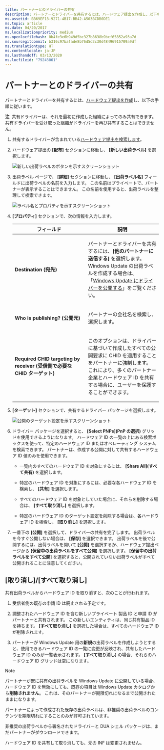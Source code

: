```yaml
---
title: パートナーとのドライバーの共有
description: パートナーとドライバーを共有するには、ハードウェア提出を作成し、以下の手順に従います。
ms.assetid: BB69EF13-9271-4B17-BB42-A503BCDB0DE1
ms.topic: article
ms.date: 04/20/2017
ms.localizationpriority: medium
ms.openlocfilehash: 0b4fe3e6b949d5bc327b8638b9bcf65852a93a7d
ms.sourcegitcommit: b316c97bafade8b76d5d3c30d48496915709a9df
ms.translationtype: HT
ms.contentlocale: ja-JP
ms.lasthandoff: 03/13/2020
ms.locfileid: "79243061"
---
```

# <a name="share-a-driver-with-a-partner"></a>パートナーとのドライバーの共有


パートナーとドライバーを共有するには、[ハードウェア提出を作成](create-a-new-hardware-submission.md)し、以下の手順に従います。

**注**  共有ドライバーは、それを最初に作成した組織によってのみ共有できます。 共有ドライバーを受け取った組織がドライバーを再び共有することはできません。

 

1. 共有するドライバーが含まれている[ハードウェア提出を検索します](manage-your-hardware-submissions.md)。

2. ハードウェア提出の **[配布]** セクションに移動し、 **[新しい出荷ラベル]** を選択します。

   ![新しい出荷ラベルのボタンを示すスクリーンショット](images/publish-new-shipping-label.png)

3. 出荷ラベル ページで、 **[詳細]** セクションに移動し、 **[出荷ラベル名]** フィールドに出荷ラベルの名前を入力します。 この名前はプライベートで、パートナーが表示することはできません。 この名前を使用すると、出荷ラベルを整理して検索できます。

   ![ラベル名とプロパティを示すスクリーンショット](images/publish-label-name-share-new.png)

4. **[プロパティ]** セクションで、次の情報を入力します。

   <table>
   <colgroup>
   <col width="50%" />
   <col width="50%" />
   </colgroup>
   <thead>
   <tr class="header">
   <th>フィールド</th>
   <th>説明</th>
   </tr>
   </thead>
   <tbody>
   <tr class="odd">
   <td><p><strong>Destination (宛先)</strong></p></td>
   <td><p>パートナーとドライバーを共有するには、<strong>[他のパートナーに送信する]</strong> を選択します。 Windows Update の出荷ラベルを作成する場合は、「<a href="publish-a-driver-to-windows-update.md" data-raw-source="[Publish a driver to Windows Update](publish-a-driver-to-windows-update.md)">Windows Update にドライバーを公開する</a>」をご覧ください。</p></td>
   </tr>
   <tr class="even">
   <td><p><strong>Who is publishing? (公開元)</strong></p></td>
   <td><p>パートナーの会社名を検索し、選択します。</p></td>
   </tr>
   <tr class="odd">
   <td><p><strong>Required CHID targeting by receiver (受信側で必要な CHID ターゲット)</strong></p></td>
   <td><p>このオプションは、ドライバーに基づいて作成したすべての公開要求に CHID を適用することをパートナーに強制します。 これにより、多くのパートナー企業とハードウェア ID を共有する場合に、ユーザーを保護することができます。</p></td>
   </tr>
   </tbody>
   </table>
   
5. **[ターゲット]** セクションで、共有するドライバー パッケージを選択します。

   ![公開のターゲット設定を示すスクリーンショット](images/publish-targeting-new.png)

6. ドライバー パッケージを選択すると、 **[Select PNPs]\(PnP の選択\)** グリッドを使用できるようになります。 ハードウェア ID の一覧の上にある検索ボックスを使って、特定のハードウェア ID またはオペレーティング システムを検索できます。  パートナーは、作成する公開に対して共有するハードウェア ID 値のみを使用できます。 

   -   一覧内のすべてのハードウェア ID を対象にするには、 **[Share All]\(すべて共有\)** を選択します。

   -   特定のハードウェア ID を対象にするには、必要な各ハードウェア ID を検索し、 **[共有]** を選択します。

   -   すべてのハードウェア ID を対象としていた場合に、それらを削除する場合は、 **[すべて取り消し]** を選択します。

   -   特定のハードウェア ID のターゲット設定を削除する場合は、各ハードウェア ID を検索し、 **[取り消し]** を選択します。

7. 一番下の **[公開]** を選択して、ドライバーの共有を完了します。 出荷ラベルを今すぐ公開しない場合は、 **[保存]** を選択できます。 出荷ラベルを後で公開するには、出荷ラベルを開いて **[公開]** を選択するか、ハードウェア提出ページから **[保留中の出荷ラベルをすべて公開]** を選択します。 **[保留中の出荷ラベルをすべて公開**] を選択すると、公開されていない出荷ラベルがすべて公開されることに注意してください。

## <a name="span-idrevokespanrevokerevoke-all"></a><span id="Revoke"></span>[取り消し]/[すべて取り消し]  

共有出荷ラベルからハードウェア ID を取り消すと、次のことが行われます。

1.  受信者側の既存の申請 ID は廃止される予定です。

2.  調整されたハードウェア ID を含む新しいプライベート 製品 ID と申請 ID がパートナーと共有されます。  この新しいエンティティは、同じ共有製品 ID を持ちます。  **[すべて取り消し]** を選択した場合は、すべてのハードウェア ID が削除されます。

3.  パートナーが Windows Update 用の**新規**の出荷ラベルを作成しようとすると、使用できるハードウェア ID の一覧に変更が反映され、共有したハードウェア ID のみが一覧表示されます。  **[すべて取り消し]** の場合、それらのハードウェア ID グリッドは空になります。

> [!NOTE]
> パートナーが既に共有の出荷ラベルを Windows Update に公開している場合、ハードウェア ID を無効にしても、既存の項目は Windows Update カタログから**削除されません**。  これは、そのパートナーが期限切れになるまで公開されたままになります。
>
> パートナーによって作成された既存の出荷ラベルは、非推奨の出荷ラベルのコンテンツを期限切れにすることのみが許可されています。
>
> 非推奨の出荷ラベルから署名されたドライバーと DUA シェル パッケージは、まだパートナーがダウンロードできます。
>
> ハードウェア ID を共有して取り消しても、元の INF は変更されません。
